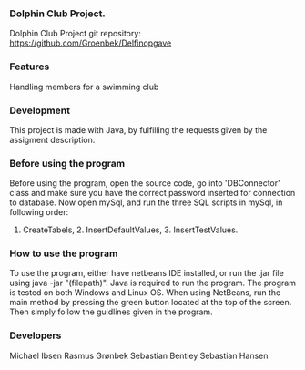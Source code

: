﻿### Dolphin Club Project.
Dolphin Club Project
git repository: https://github.com/Groenbek/Delfinopgave

### Features
Handling members for a swimming club

### Development
This project is made with Java, by fulfilling the requests given by the assigment description.

### Before using the program
Before using the program, open the source code, go into 'DBConnector' class and make sure you have the correct password inserted for connection to database.
Now open mySql, and run the three SQL scripts in mySql, in following order:
1. CreateTabels, 2. InsertDefaultValues, 3. InsertTestValues.

### How to use the program
To use the program, either have netbeans IDE installed, or run the .jar file using java -jar "(filepath)". Java is required to run the program. The program is tested on both Windows and Linux OS.
When using NetBeans, run the main method by pressing the green button located at the top of the screen. Then simply follow the guidlines given in the program.


### Developers

Michael Ibsen
Rasmus Grønbek
Sebastian Bentley
Sebastian Hansen
